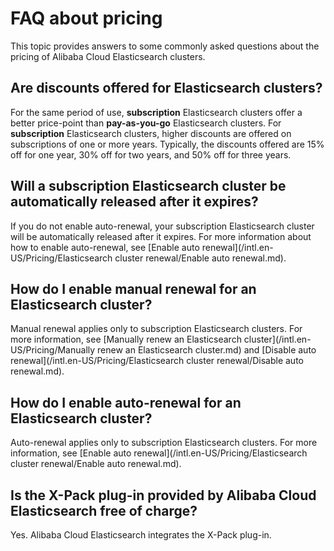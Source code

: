 # FAQ about pricing

This topic provides answers to some commonly asked questions about the pricing of Alibaba Cloud Elasticsearch clusters.

## Are discounts offered for Elasticsearch clusters?

For the same period of use, **subscription** Elasticsearch clusters offer a better price-point than **pay-as-you-go** Elasticsearch clusters. For **subscription** Elasticsearch clusters, higher discounts are offered on subscriptions of one or more years. Typically, the discounts offered are 15% off for one year, 30% off for two years, and 50% off for three years.

## Will a subscription Elasticsearch cluster be automatically released after it expires?

If you do not enable auto-renewal, your subscription Elasticsearch cluster will be automatically released after it expires. For more information about how to enable auto-renewal, see [Enable auto renewal](/intl.en-US/Pricing/Elasticsearch cluster renewal/Enable auto renewal.md).

## How do I enable manual renewal for an Elasticsearch cluster?

Manual renewal applies only to subscription Elasticsearch clusters. For more information, see [Manually renew an Elasticsearch cluster](/intl.en-US/Pricing/Manually renew an Elasticsearch cluster.md) and [Disable auto renewal](/intl.en-US/Pricing/Elasticsearch cluster renewal/Disable auto renewal.md).

## How do I enable auto-renewal for an Elasticsearch cluster?

Auto-renewal applies only to subscription Elasticsearch clusters. For more information, see [Enable auto renewal](/intl.en-US/Pricing/Elasticsearch cluster renewal/Enable auto renewal.md).

## Is the X-Pack plug-in provided by Alibaba Cloud Elasticsearch free of charge?

Yes. Alibaba Cloud Elasticsearch integrates the X-Pack plug-in.


